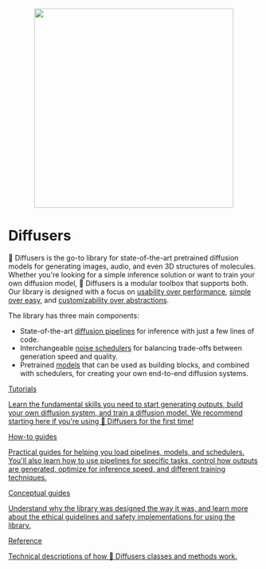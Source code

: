 <!--Copyright 2023 The HuggingFace Team. All rights reserved.

Licensed under the Apache License, Version 2.0 (the "License"); you may not use this file except in compliance with
the License. You may obtain a copy of the License at

http://www.apache.org/licenses/LICENSE-2.0

Unless required by applicable law or agreed to in writing, software distributed under the License is distributed on
an "AS IS" BASIS, WITHOUT WARRANTIES OR CONDITIONS OF ANY KIND, either express or implied. See the License for the
specific language governing permissions and limitations under the License.
-->

<p align="center">
    <br>
    <img src="https://raw.githubusercontent.com/huggingface/diffusers/77aadfee6a891ab9fcfb780f87c693f7a5beeb8e/docs/source/imgs/diffusers_library.jpg" width="400"/>
    <br>
</p>

# Diffusers

🤗 Diffusers is the go-to library for state-of-the-art pretrained diffusion models for generating images, audio, and even 3D structures of molecules. Whether you're looking for a simple inference solution or want to train your own diffusion model, 🤗 Diffusers is a modular toolbox that supports both. Our library is designed with a focus on [usability over performance](conceptual/philosophy#usability-over-performance), [simple over easy](conceptual/philosophy#simple-over-easy), and [customizability over abstractions](conceptual/philosophy#tweakable-contributorfriendly-over-abstraction).

The library has three main components:

- State-of-the-art [diffusion pipelines](api/pipelines/overview) for inference with just a few lines of code.
- Interchangeable [noise schedulers](api/schedulers/overview) for balancing trade-offs between generation speed and quality.
- Pretrained [models](api/models) that can be used as building blocks, and combined with schedulers, for creating your own end-to-end diffusion systems.

<div class="mt-10">
  <div class="w-full flex flex-col space-y-4 md:space-y-0 md:grid md:grid-cols-2 md:gap-y-4 md:gap-x-5">
    <a class="!no-underline border dark:border-gray-700 p-5 rounded-lg shadow hover:shadow-lg" href="./tutorials/tutorial_overview"
      ><div class="w-full text-center bg-gradient-to-br from-blue-400 to-blue-500 rounded-lg py-1.5 font-semibold mb-5 text-white text-lg leading-relaxed">Tutorials</div>
      <p class="text-gray-700">Learn the fundamental skills you need to start generating outputs, build your own diffusion system, and train a diffusion model. We recommend starting here if you're using 🤗 Diffusers for the first time!</p>
    </a>
    <a class="!no-underline border dark:border-gray-700 p-5 rounded-lg shadow hover:shadow-lg" href="./using-diffusers/loading_overview"
      ><div class="w-full text-center bg-gradient-to-br from-indigo-400 to-indigo-500 rounded-lg py-1.5 font-semibold mb-5 text-white text-lg leading-relaxed">How-to guides</div>
      <p class="text-gray-700">Practical guides for helping you load pipelines, models, and schedulers. You'll also learn how to use pipelines for specific tasks, control how outputs are generated, optimize for inference speed, and different training techniques.</p>
    </a>
    <a class="!no-underline border dark:border-gray-700 p-5 rounded-lg shadow hover:shadow-lg" href="./conceptual/philosophy"
      ><div class="w-full text-center bg-gradient-to-br from-pink-400 to-pink-500 rounded-lg py-1.5 font-semibold mb-5 text-white text-lg leading-relaxed">Conceptual guides</div>
      <p class="text-gray-700">Understand why the library was designed the way it was, and learn more about the ethical guidelines and safety implementations for using the library.</p>
   </a>
    <a class="!no-underline border dark:border-gray-700 p-5 rounded-lg shadow hover:shadow-lg" href="./api/models/overview"
      ><div class="w-full text-center bg-gradient-to-br from-purple-400 to-purple-500 rounded-lg py-1.5 font-semibold mb-5 text-white text-lg leading-relaxed">Reference</div>
      <p class="text-gray-700">Technical descriptions of how 🤗 Diffusers classes and methods work.</p>
    </a>
  </div>
</div>
